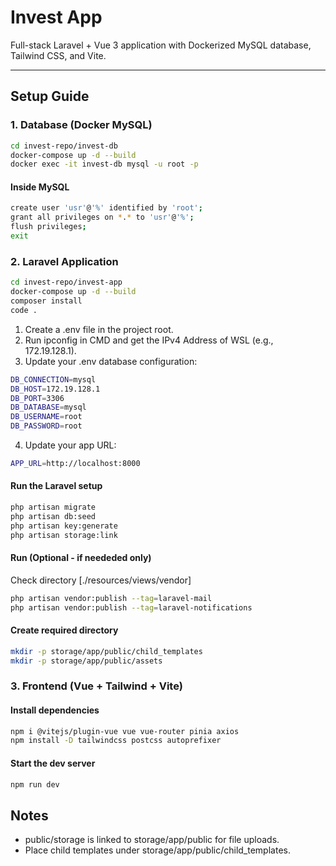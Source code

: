 # Invest App

Full-stack Laravel + Vue 3 application with Dockerized MySQL database, Tailwind CSS, and Vite.

---

## Setup Guide

### 1. Database (Docker MySQL)
```bash
cd invest-repo/invest-db
docker-compose up -d --build
docker exec -it invest-db mysql -u root -p
```
#### Inside MySQL
```bash
create user 'usr'@'%' identified by 'root';
grant all privileges on *.* to 'usr'@'%';
flush privileges;
exit
```
### 2. Laravel Application
```bash
cd invest-repo/invest-app
docker-compose up -d --build
composer install
code .
```
1. Create a .env file in the project root.
2. Run ipconfig in CMD and get the IPv4 Address of WSL (e.g., 172.19.128.1).
3. Update your .env database configuration:
 ```bash
DB_CONNECTION=mysql
DB_HOST=172.19.128.1
DB_PORT=3306
DB_DATABASE=mysql
DB_USERNAME=root
DB_PASSWORD=root
```
4. Update your app URL:
```bash
APP_URL=http://localhost:8000
```
#### Run the Laravel setup
```bash
php artisan migrate
php artisan db:seed
php artisan key:generate
php artisan storage:link
```
#### Run (Optional - if neededed only)
Check directory [./resources/views/vendor]
```bash
php artisan vendor:publish --tag=laravel-mail
php artisan vendor:publish --tag=laravel-notifications
```
#### Create required directory
```bash
mkdir -p storage/app/public/child_templates
mkdir -p storage/app/public/assets
```
### 3. Frontend (Vue + Tailwind + Vite)
#### Install dependencies
```bash
npm i @vitejs/plugin-vue vue vue-router pinia axios
npm install -D tailwindcss postcss autoprefixer
```
#### Start the dev server
```bash
npm run dev
```
## Notes

- public/storage is linked to storage/app/public for file uploads.
- Place child templates under storage/app/public/child_templates.
